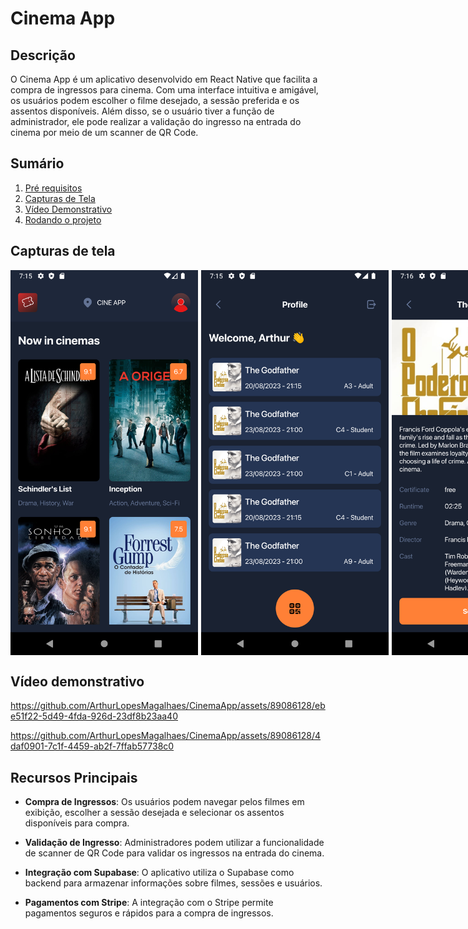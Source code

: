 # Cinema App

## Descrição

O Cinema App é um aplicativo desenvolvido em React Native que facilita a compra de ingressos para cinema. Com uma interface intuitiva e amigável, os usuários podem escolher o filme desejado, a sessão preferida e os assentos disponíveis. Além disso, se o usuário tiver a função de administrador, ele pode realizar a validação do ingresso na entrada do cinema por meio de um scanner de QR Code.

## Sumário

1. [Pré requisitos](#pré-requisitos)
2. [Capturas de Tela](#capturas-de-tela)
3. [Vídeo Demonstrativo](#vídeo-demonstrativo)
4. [Rodando o projeto](#rodando-o-projeto)

## Capturas de tela

<div style="display:flex;gap:5px">
  <img src="./screenshots/Screenshot_1.png" alt="Screenshot 1" width="300"/>
  <img src="./screenshots/Screenshot_2.png" alt="Screenshot 1" width="300"/>
  <img src="./screenshots/Screenshot_3.png" alt="Screenshot 1" width="300"/>
  <img src="./screenshots/Screenshot_4.png" alt="Screenshot 1" width="300"/>
  <img src="./screenshots/Screenshot_5.png" alt="Screenshot 1" width="300"/>
  <img src="./screenshots/Screenshot_6.png" alt="Screenshot 1" width="300"/>
  <img src="./screenshots/Screenshot_7.png" alt="Screenshot 1" width="300"/>
</div>

## Vídeo demonstrativo

https://github.com/ArthurLopesMagalhaes/CinemaApp/assets/89086128/ebe51f22-5d49-4fda-926d-23df8b23aa40


https://github.com/ArthurLopesMagalhaes/CinemaApp/assets/89086128/4daf0901-7c1f-4459-ab2f-7ffab57738c0



## Recursos Principais

- **Compra de Ingressos**: Os usuários podem navegar pelos filmes em exibição, escolher a sessão desejada e selecionar os assentos disponíveis para compra.

- **Validação de Ingresso**: Administradores podem utilizar a funcionalidade de scanner de QR Code para validar os ingressos na entrada do cinema.

- **Integração com Supabase**: O aplicativo utiliza o Supabase como backend para armazenar informações sobre filmes, sessões e usuários.

- **Pagamentos com Stripe**: A integração com o Stripe permite pagamentos seguros e rápidos para a compra de ingressos.
